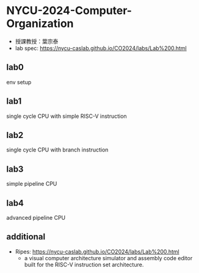 # NYCU-2024-Computer-Organization
- 授課教授：葉宗泰
- lab spec: https://nycu-caslab.github.io/CO2024/labs/Lab%200.html
## lab0
env setup
## lab1
single cycle CPU with simple RISC-V instruction
## lab2
single cycle CPU with branch instruction
## lab3
simple pipeline CPU
## lab4
advanced pipeline CPU
## additional
- Ripes: https://nycu-caslab.github.io/CO2024/labs/Lab%200.html
  - a visual computer architecture simulator and assembly code editor built for the RISC-V instruction set architecture.
